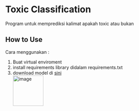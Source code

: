 # Toxic Classification
Program untuk memprediksi kalimat apakah toxic atau bukan

## How to Use
<p align="justify">Cara menggunakan : </p>
<ol type="1">
  <li>Buat virtual enviroment</li>
  <li>install requirements library didalam requirements.txt</li>
  <li>download model di <a href="https://huggingface.co/AptaArkana/kata_kasar_test/tree/main">sini</a></li>
  <img width="95" alt="image" src="https://github.com/AptaArkana/toxic_classification/assets/79633073/4ced1103-3eab-4c6e-b750-9b3e72ff12b4">
</ol>
